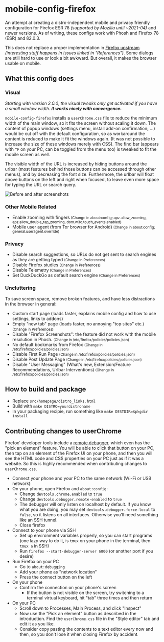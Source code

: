 # mobile-config-firefox

An attempt at creating a distro-independent mobile and privacy friendly configuration for Firefox ESR 78 *(supported by Mozilla until ~2021-04)* and newer versions. As of writing, these configs work with Phosh and Firefox 78 (ESR) and 82.0.3.

This does not replace a proper implementation in [Firefox upstream](https://bugzilla.mozilla.org/show_bug.cgi?id=1579348) *(interesting stuff happens in issues linked in "References")*. Some dialogs are still hard to use or look a bit awkward. But overall, it makes the browser usable on mobile.

## What this config does
### Visual
*Starting with version 2.0.0, the visual tweaks only get activated if you have a small window width. **It works nicely with convergence.***

`mobile-config-firefox` installs a `userChrome.css` file to reduce the minimum width of the main window, so it fits the screen without scaling it down. The content of popup windows (settings menu, install add-on confirmation, ...) would be cut off with the default configuration, so as workaround the content is reduced to make it fit the windows again. (It was not possible to increase the size of these windows merely with CSS). The find bar (appears with `^F` on your PC, can be toggled from the menu too) is tweaked to fit the mobile screen as well.

The visible width of the URL is increased by hiding buttons around the urlbar (most features behind those buttons can be accessed through other menus), and by decreasing the font size. Furthermore, the urlbar will float above buttons on the left and right when focused, to leave even more space for typing the URL or search query.

![Before and after screenshots](https://postmarketos.org/static/img/2020-08/mobile-config-firefox-esr78.jpg)

### Other Mobile Related
* Enable zooming with fingers <small>(Change in about:config; apz.allow_zooming, apz.allow_double_tap_zooming, dom.w3c.touch_events.enabled)</small>
* Mobile user agent (from Tor browser for Android) <small>(Change in about:config; general.useragent.override)</small>

### Privacy
* Disable search suggestions, so URLs do not get sent to search engines as they are getting typed <small>(Change in Preferences)</small>
* Disable Firefox studies <small>(Change in Preferences)</small>
* Disable Telemetry <small>(Change in Preferences)</small>
* Set DuckDuckGo as default search engine <small>(Change in Preferences)</small>

### Uncluttering
To save screen space, remove broken features, and have less distractions in the browser in general:
* Custom start page (loads faster, explains mobile config and how to use settings, links to addons)
* Empty "new tab" page (loads faster, no annoying "top sites" etc.) <small>(Change in Preferences)</small>
* Disable "Firefox Screenshots": the feature did not work with the mobile resolution in Phosh. <small>(Change in /etc/firefox/policies/policies.json)</small>
* No default bookmarks from Firefox <small>(Change in /etc/firefox/policies/policies.json)</small>
* Disable First Run Page <small>(Change in /etc/firefox/policies/policies.json)</small>
* Disable Post Update Page <small>(Change in /etc/firefox/policies/policies.json)</small>
* Disable "User Messaging" (What's new, Extension/Feature Recommendations, Urlbar Interventions) <small>(Change in /etc/firefox/policies/policies.json)</small>

## How to build and package

* Replace `src/homepage/distro_links.html`
* Build with `make DISTRO=yourdistroname`
* In your packaging recipie, run something like `make DESTDIR=$pkgdir install`

## Contributing changes to userChrome
Firefox' developer tools include a [remote debugger](https://developer.mozilla.org/en-US/docs/Tools/Remote_Debugging), which even has the "pick an element" feature. You will be able to click that button on your PC, then tap on an element of the Firefox UI on your phone, and then you will see the HTML code and CSS properties on your PC just as if it was a website. So this is highly recommended when contributing changes to `userChrome.css`.

* Connect your phone and your PC to the same network (Wi-Fi or USB network)
* On your phone, open Firefox and `about:config`:
  * Change `devtools.chrome.enabled` to `true`
  * Change `devtools.debugger.remote-enabled` to `true`
  * The debugger will only listen on localhost by default. If you know what you are doing, you may set `devtools.debugger.force-local` to `false`, so it listens on all interfaces. Otherwise you'll need something like an SSH tunnel.
  * Close firefox
* Connect to your phone via SSH
  * Set up environment variables properly, so you can start programs (one lazy way to do it, is `tmux` on your phone in the terminal, then `tmux a` in SSH)
  * Run `firefox --start-debugger-server 6000` (or another port if you desire)
* Run Firefox on your PC
  * Go to `about:debugging`
  * Add your phone as "network location"
  * Press the connect button on the left
* On your phone
  * Confirm the connection on your phone's screen
    * If the button is not visible on the screen, try switching to a terminal virtual keyboard, hit "tab" three times and then return
* On your PC
  * Scroll down to Processes, Main Process, and click "Inspect"
  * Now use the "Pick an element" button as described in the introduction. Find the `userChrome.css` file in the "Style editor" tab and edit it as you like.
  * Consider copy pasting the contents to a text editor every now and then, so you don't lose it when closing Firefox by accident.

